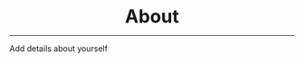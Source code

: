 <p align="center">
  <b>
  <font size="+3">About</font>
  </b>
</p>

---

Add details about yourself
